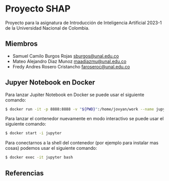 # Proyecto SHAP
Proyecto para la asignatura de Introducción de Inteligencia Artificial 2023-1 de la Universidad Nacional de Colombia.

## Miembros
* Samuel Camilo Burgos Rojas <sburgos@unal.edu.co>
* Mateo Alejandro Diaz Munoz <maadiazmu@unal.edu.co>
* Fredy Andres Rosero Cristancho <faroseroc@unal.edu.co>


## Jupyer Notebook en Docker

Para lanzar Jupiter Notebook en Docker se puede usar el siguiente comando:
~~~bash
$ docker run -it -p 8888:8888 -v "${PWD}":/home/jovyan/work --name jupyter jupyter/scipy-notebook
~~~

Para lanzar el contenedor nuevamente en modo interactivo se puede usar el siguiente comando:
~~~bash
$ docker start -i jupyter
~~~

Para conectarnos a la shell del contenedor (por ejemplo para instalar mas cosas) podemos usar el siguiente comando:
~~~bash
$ docker exec -it jupyter bash
~~~

## Referencias

[^1]: https://jupyter-docker-stacks.readthedocs.io/en/latest/index.html

[^2]: https://jupyter-docker-stacks.readthedocs.io/en/latest/using/selecting.html#jupyter-scipy-notebook